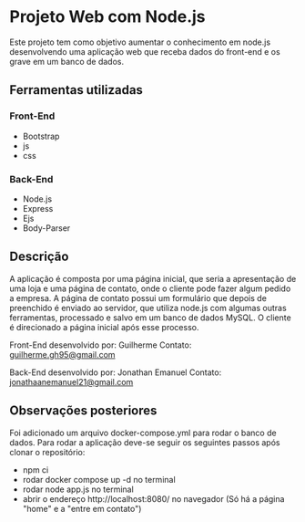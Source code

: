 # Projeto Web com Node.js

Este projeto tem como objetivo aumentar o conhecimento em node.js desenvolvendo uma aplicação web que receba dados do front-end e os grave em um banco de dados.

## Ferramentas utilizadas
### Front-End
  - Bootstrap
  - js
  - css

### Back-End
  - Node.js
  - Express
  - Ejs
  - Body-Parser
 

## Descrição
A aplicação é composta por uma página inicial, que seria a apresentação de uma loja e uma página de contato, onde o cliente pode fazer algum pedido a empresa. A página de contato possui um formulário que depois de preenchido é enviado ao servidor, que utiliza node.js com algumas outras ferramentas, processado e salvo em um banco de dados MySQL. O cliente é direcionado a página inicial após esse processo.

Front-End desenvolvido por: Guilherme
Contato: guilherme.gh95@gmail.com

Back-End desenvolvido por: Jonathan Emanuel
Contato: jonathaanemanuel21@gmail.com

## Observações posteriores
Foi adicionado um arquivo docker-compose.yml para rodar o banco de dados.
Para rodar a aplicação deve-se seguir os seguintes passos após clonar o repositório:
  - npm ci
  - rodar docker compose up -d no terminal
  - rodar node app.js no terminal
  - abrir o endereço http://localhost:8080/ no navegador (Só há a página "home" e a "entre em contato")